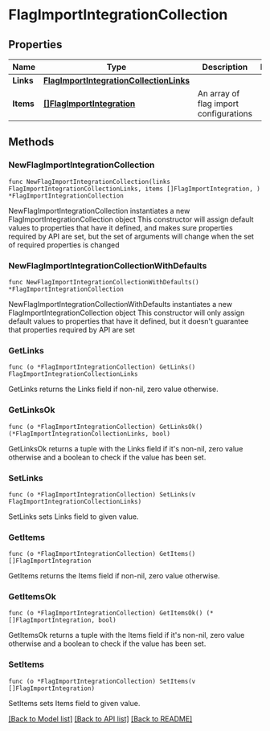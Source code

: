# FlagImportIntegrationCollection

## Properties

Name | Type | Description | Notes
------------ | ------------- | ------------- | -------------
**Links** | [**FlagImportIntegrationCollectionLinks**](FlagImportIntegrationCollectionLinks.md) |  | 
**Items** | [**[]FlagImportIntegration**](FlagImportIntegration.md) | An array of flag import configurations | 

## Methods

### NewFlagImportIntegrationCollection

`func NewFlagImportIntegrationCollection(links FlagImportIntegrationCollectionLinks, items []FlagImportIntegration, ) *FlagImportIntegrationCollection`

NewFlagImportIntegrationCollection instantiates a new FlagImportIntegrationCollection object
This constructor will assign default values to properties that have it defined,
and makes sure properties required by API are set, but the set of arguments
will change when the set of required properties is changed

### NewFlagImportIntegrationCollectionWithDefaults

`func NewFlagImportIntegrationCollectionWithDefaults() *FlagImportIntegrationCollection`

NewFlagImportIntegrationCollectionWithDefaults instantiates a new FlagImportIntegrationCollection object
This constructor will only assign default values to properties that have it defined,
but it doesn't guarantee that properties required by API are set

### GetLinks

`func (o *FlagImportIntegrationCollection) GetLinks() FlagImportIntegrationCollectionLinks`

GetLinks returns the Links field if non-nil, zero value otherwise.

### GetLinksOk

`func (o *FlagImportIntegrationCollection) GetLinksOk() (*FlagImportIntegrationCollectionLinks, bool)`

GetLinksOk returns a tuple with the Links field if it's non-nil, zero value otherwise
and a boolean to check if the value has been set.

### SetLinks

`func (o *FlagImportIntegrationCollection) SetLinks(v FlagImportIntegrationCollectionLinks)`

SetLinks sets Links field to given value.


### GetItems

`func (o *FlagImportIntegrationCollection) GetItems() []FlagImportIntegration`

GetItems returns the Items field if non-nil, zero value otherwise.

### GetItemsOk

`func (o *FlagImportIntegrationCollection) GetItemsOk() (*[]FlagImportIntegration, bool)`

GetItemsOk returns a tuple with the Items field if it's non-nil, zero value otherwise
and a boolean to check if the value has been set.

### SetItems

`func (o *FlagImportIntegrationCollection) SetItems(v []FlagImportIntegration)`

SetItems sets Items field to given value.



[[Back to Model list]](../README.md#documentation-for-models) [[Back to API list]](../README.md#documentation-for-api-endpoints) [[Back to README]](../README.md)


